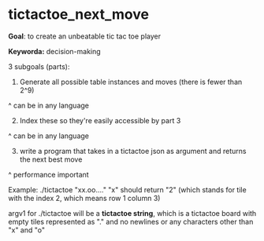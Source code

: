 # tictactoe_next_move

**Goal**: to create an unbeatable tic tac toe player

**Keyworda:** decision-making

3 subgoals (parts): 

1) Generate all possible table instances and moves (there is fewer than 2^9)

^ can be in any language

2) Index these so they're easily accessible by part 3

^ can be in any language

3) write a program that takes in a tictactoe json as argument and returns the next best move

^ performance important

Example: ./tictactoe "xx.oo...." "x" should return "2" (which stands for tile with the index 2, which means row 1 column 3)

argv1 for ./tictactoe will be a **tictactoe string**, which is a tictactoe board with empty tiles represented as "." and no newlines or any characters other than "x" and "o"
